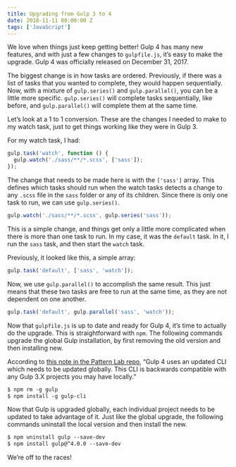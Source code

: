 ```yaml
---
title: Upgrading from Gulp 3 to 4
date: 2018-11-11 00:00:00 Z
tags: ['JavaScript']
---
```


We love when things just keep getting better! Gulp 4 has many new features, and with just a few changes to `gulpfile.js`, it’s easy to make the upgrade. Gulp 4 was officially released on December 31, 2017.

The biggest change is in how tasks are ordered. Previously, if there was a list of tasks that you wanted to complete, they would happen sequentially. Now, with a mixture of `gulp.series()` and `gulp.parallel()`, you can be a little more specific. `gulp.series()` will complete tasks sequentially, like before, and `gulp.parallel()` will complete them at the same time.

Let’s look at a 1 to 1 conversion. These are the changes I needed to make to my watch task, just to get things working like they were in Gulp 3.

For my watch task, I had:

```js
gulp.task('watch', function () {
  gulp.watch('./sass/**/*.scss', ['sass']);
});
```

The change that needs to be made here is with the `['sass']` array. This defines which tasks should run when the watch tasks detects a change to any `.scss` file in the `sass` folder or any of its children. Since there is only one task to run, we can use `gulp.series()`.

```js
gulp.watch('./sass/**/*.scss', gulp.series('sass'));
```

This is a simple change, and things get only a little more complicated when there is more than one task to run. In my case, it was the `default` task. In it, I run the `sass` task, and then start the `watch` task.

Previously, it looked like this, a simple array:

```js
gulp.task('default', ['sass', 'watch']);
```

Now, we use `gulp.parallel()` to accomplish the same result. This just means that these two tasks are free to run at the same time, as they are not dependent on one another.

```js
gulp.task('default', gulp.parallel('sass', 'watch'));
```

Now that `gulpfile.js` is up to date and ready for Gulp 4, it’s time to actually do the upgrade. This is straightforward with `npm`. The following commands upgrade the global Gulp installation, by first removing the old version and then installing new.

According to [this note in the Pattern Lab repo](https://github.com/pattern-lab/edition-node-gulp/wiki/Updating-to-Gulp-4), “Gulp 4 uses an updated CLI which needs to be updated globally. This CLI is backwards compatible with any Gulp 3.X projects you may have locally.”

```html
$ npm rm -g gulp
$ npm install -g gulp-cli
```

Now that Gulp is upgraded globally, each individual project needs to be updated to take advantage of it. Just like the global upgrade, the following commands uninstall the local version and then install the new.

```html
$ npm uninstall gulp --save-dev
$ npm install gulp@^4.0.0 --save-dev
```

We’re off to the races!

